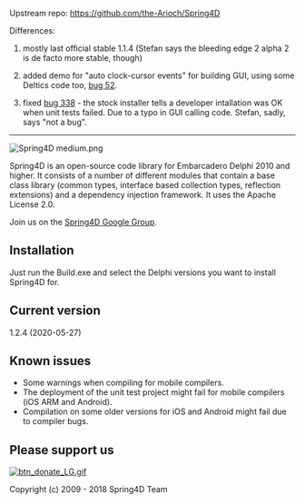Upstream repo: https://github.com/the-Arioch/Spring4D

Differences:

1. mostly last official stable 1.1.4 (Stefan says the bleeding edge 2 alpha 2 is de facto more stable, though)

2. added demo for "auto clock-cursor events" for building GUI, using some Deltics code too, [bug 52](https://bitbucket.org/sglienke/spring4d/issues/52/).

3. fixed [bug 338](https://bitbucket.org/sglienke/spring4d/issues/338) - the stock installer tells a developer intallation was OK when unit tests failed. Due to a typo in GUI calling code. Stefan, sadly, says "not a bug".

-----------

![Spring4D medium.png](https://bitbucket.org/repo/jxX7Lj/images/3496466100-Spring4D%20medium.png)


Spring4D is an open-source code library for Embarcadero Delphi 2010 and higher.
It consists of a number of different modules that contain a base class library (common types, interface based collection types, reflection extensions) and a dependency injection framework. It uses the Apache License 2.0.

Join us on the [Spring4D Google Group](https://groups.google.com/forum/#!forum/spring4d).

Installation
------------
Just run the Build.exe and select the Delphi versions you want to install Spring4D for.

Current version
---------------
1.2.4 (2020-05-27)

Known issues
------------
* Some warnings when compiling for mobile compilers.
* The deployment of the unit test project might fail for mobile compilers (iOS ARM and Android).
* Compilation on some older versions for iOS and Android might fail due to compiler bugs.

Please support us
-----------------
[![btn_donate_LG.gif](https://bitbucket.org/repo/jxX7Lj/images/1283204942-btn_donate_LG.gif)](https://www.paypal.com/cgi-bin/webscr?cmd=_s-xclick&hosted_button_id=KG4H9QT3MSDN8)


Copyright (c) 2009 - 2018 Spring4D Team
